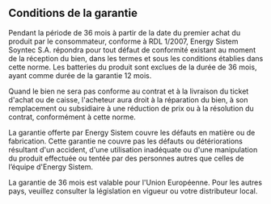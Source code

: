 ## Conditions de la garantie

Pendant la période de 36 mois à  partir de la date du premier achat du produit par le consommateur, conforme à RDL 1/2007, Energy Sistem Soyntec S.A. répondra pour tout défaut de conformité existant au moment de la réception du bien, dans les termes et sous les conditions établies dans cette norme. Les batteries du produit sont exclues de la durée de 36 mois, ayant comme durée de la garantie 12 mois.

Quand le bien ne sera pas conforme au contrat et à  la livraison du ticket d'achat ou de caisse, l'acheteur aura droit à la réparation du bien, à son remplacement ou subsidiaire à  une réduction de prix ou à la résolution du contrat, conformément à cette norme.

La garantie offerte par Energy Sistem couvre les défauts en matière ou de fabrication. Cette garantie ne couvre pas les défauts ou détériorations résultant d'un accident, d'une utilisation inadéquate ou d'une manipulation du produit effectuée ou tentée par des personnes autres que celles de l’équipe d'Energy Sistem.

La garantie de 36 mois est valable pour l'Union Européenne. Pour les autres pays, veuillez consulter la législation en vigueur ou votre distributeur local.
